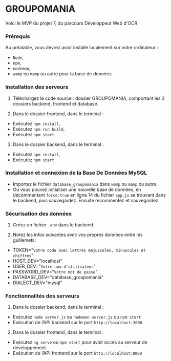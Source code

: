 # GROUPOMANIA #

Voici le MVP du projet 7, du parcours Développeur Web d'OCR.


### Prérequis ###

Au préalable, vous devrez avoir installé localement sur votre ordinateur :
- `Node`, 
- `npm`, 
- `nodemon`, 
- `wamp` ou `mamp` ou autre pour la base de données


### Installation des serveurs ###

1) Téléchargez le code source : dossier GROUPOMANIA, comportant les 3 dossiers backend, frontend et database.

2) Dans le dossier frontend, dans le terminal : 
- Exécutez `npm install`,
- Exécutez `npm run build`,
- Exécutez `npm start`

3) Dans le dossier backend, dans le terminal :  
- Exécutez `npm install`,
- Exécutez `npm start`


### Installation et connexion de la Base De Données MySQL ###

- Importez le fichier `database_groupomania` dans `wamp` ou `mamp` ou autre.
- Ou vous pouvez initialiser une nouvelle base de données, en décommentant `force:true` en ligne 14 du fichier `app.js` se trouvant dans le backend, puis sauvegardez. Ensuite recommentez et sauvegardez.


### Sécurisation des données ###

1) Créez un fichier `.env` dans le backend.

2) Notez les infos suivantes avec vos propres données entre les guillemets: 
- TOKEN="`Votre code avec lettres majuscules, minuscules et chiffres`"
- HOST_DEV="localhost"
- USER_DEV="`Votre nom d'utilisateur`"
- PASSWORD_DEV="`Votre mot de passe`" 
- DATABASE_DEV="database_groupomania" 
- DIALECT_DEV="mysql"


### Fonctionnalités des serveurs ###

1) Dans le dossier backend, dans le terminal : 
- Exécutez `node server.js` ou `nodemon server.js` ou `npm start`
- Exécution de l’API backend sur le port `http://localhost:3000`

2) Dans le dossier frontend, dans le terminal : 
- Exécutez `ng serve` ou `npm start` pour avoir accès au serveur de développement.
- Exécution de l’API frontend sur le port `http://localhost:8080`

